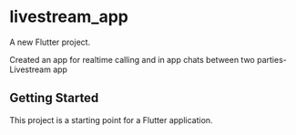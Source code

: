 # livestream_app

A new Flutter project.


Created an app for realtime calling and in app chats between two parties-Livestream app
## Getting Started

This project is a starting point for a Flutter application.

